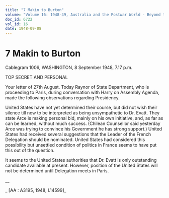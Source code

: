 ```yaml
---
title: "7 Makin to Burton"
volume: "Volume 16: 1948-49, Australia and the Postwar World - Beyond the Region"
doc_id: 6722
vol_id: 16
date: 1948-09-08
---
```


# 7 Makin to Burton

Cablegram 1006, WASHINGTON, 8 September 1948, 7.17 p.m.

TOP SECRET AND PERSONAL

Your letter of 27th August. Today Raynor of State Department, who is proceeding to Paris, during conversation with Harry on Assembly Agenda, made the following observations regarding Presidency.

United States have not yet determined their course, but did not wish their silence till now to be interpreted as being unsympathetic to Dr. Evatt. They state Arce is making personal bid, mainly on his own initiative, and, as far as can be learned, without much success. (Chilean Counsellor said yesterday Arce was trying to convince his Government he has strong support.) United States had received several suggestions that the Leader of the French Delegation should be nominated. United States had considered this possibility but unsettled condition of politics in France seems to have put this out of the question.

It seems to the United States authorities that Dr. Evatt is only outstanding candidate available at present. However, position of the United States will not be determined until Delegation meets in Paris.

__

_ [AA : A3195, 1948, I.14599]_
